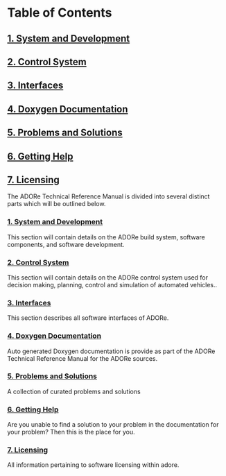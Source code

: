 # Table of Contents

## [1. System and Development](system_and_development.md)
## [2. Control System](control_system.md)
## [3. Interfaces](interfaces.md)
## [4. Doxygen Documentation](doxygen_documentation.md)
## [5. Problems and Solutions](problems_and_solutions.md)
## [6. Getting Help](getting_help.md)
## [7. Licensing](licenseing.md)

The ADORe Technical Reference Manual is divided into several distinct parts
which will be outlined below.

### [1. System and Development](system_and_development.md)
This section will contain details on the ADORe build system, software
components, and software development.

### [2. Control System](control_system.md)
This section will contain details on the ADORe control system used for decision 
making, planning, control and simulation of automated vehicles..

### [3. Interfaces](interfaces.md)
This section describes all software interfaces of ADORe.

### [4. Doxygen Documentation](doxygen_documentation.md)
Auto generated Doxygen documentation is provide as part of the ADORe Technical 
Reference Manual for the ADORe sources.

### [5. Problems and Solutions](problems_and_solutions.md)
A collection of curated problems and solutions

### [6. Getting Help](getting_help.md)
Are you unable to find a solution to your problem in the documentation for your
problem? Then this is the place for you.

### [7. Licensing](licensing.md)
All information pertaining to software licensing within adore.
